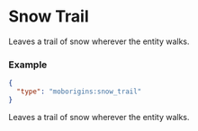 # Snow Trail
Leaves a trail of snow wherever the entity walks.



### Example
```json
{
  "type": "moborigins:snow_trail"
}
```
Leaves a trail of snow wherever the entity walks.
